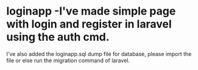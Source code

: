 # loginapp -I've made simple page with login and register in laravel using the auth cmd.
I've also added the loginapp.sql dump file for database, please import the file or else run the migration command of laravel.
